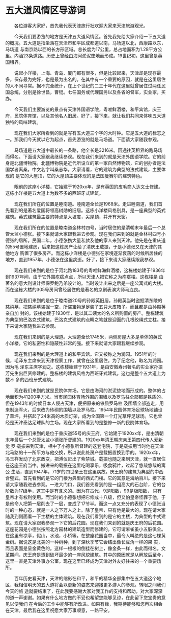 # 五大道风情区导游词  
　　各位游客大家好，首先我代表天津旅行社欢迎大家来天津旅游观光。  

　　今天我们要游览的地方是天津五大道风情区。首先我先给大家介绍一下五大道的概况。五大道是指坐落在天津市和平区成都道以南，马场道以北，西康路以东，马场道 与南京路以西的长方形区域。总长度为17公里，总占地面积为1.28平方公里。内涵23条道路。历史上曾经由海河淤泥垫地而形成。19世纪初，这里曾是英国租界。  

　　说起小洋楼，上海、青岛、厦门都有很多，但是比较起来，天津却是现存最多，保存最为完好，也是最为出名的。在其中有一个重要的原因，就是在这里居住的人不同寻常。据不完全统计，在上个世纪的二三十年代在这里就曾居住过两任民 国总统，分别是徐世昌，曹锟。七任国务或代理国务以及各省的督军，实业家，买办。  

　　今天我们主要游览的景点有天津外国语学院，粤唯鲜酒楼，和平宾馆，庆王府，民院体育馆，以及其他名人旧居。好了，接下来，就让我们共同来体味五大道独特的风味建筑。  

　　现在我们大家所看到的就是写有五大道三个字的大时钟。它是五大道的标志之一。那我们今天就以它为起点，首先游览的就是马场道。下面请大家随我参观。  

　　马场道是五大道中最长的一条路，他全长是3216米。因通往英租界的跑马场而得名。下面请大家跟我继续参观。现在我们来到的就是天津外国语学院。它的前身是北疆博物院。北疆博物院是近代所设立的第一家自然博物馆，它的创办者是法国学者离桑，中文名字叫桑志华。大家请看，它的建筑为典型的法式建筑，主要体现的 是它的大屋顶，它的大屋顶主要体现的是法国曼赛尔的建筑特色。  

　　眼前的这座小洋楼，它始建于1920xx年，是有英国的皮毛商人达文士修建。这栋小洋楼是五大道上为数不多的西班牙式建筑。  

　　现在我们所在的位置是睦南道。睦南道全长是1968米。走进睦南道，我们首先看到的是著名爱国将领高树勋的旧居。这栋小洋楼风格别具，是一座典型的英式建筑。英式建筑最主要的特点是大坡度，尖屋顶，并开有天窗。  

　　现在我们所在的位置是睦南道金林村四号，当时居住的是清朝末年最后一个总管太监小德张。接下来就请大家跟我进去参观。现在我们来到的就是金林村四号小德张的居所。民国二年，小德张携大量私款及他的家人来到天津。他先是在重庆道的55号置地建房，后来把这栋房产让给了清庆王载振，于是小德张又在天津的其他地方 购置了很多房产。而这栋小洋楼是小德张在家境逐渐衰落的时候所居住的地方，直到1957年，小德张在这里病逝。好了，接下来请大家继续跟我参观。  

　　现在我们来到的是位于河北路183号的粤唯鲜海鲜酒楼，这栋楼始建于1936年到1937年间，由于它外围疙瘩点点，所以天津人把它称之为疙瘩楼。这栋楼是 由著名的意大利设计师保罗鲍乃弟设计的。当时设计出来之后是一座公寓式的大楼。而在这栋大楼的305号房间曾经居住的是著名的京剧表演大师马连良。  

　　现在我们来到的是位于睦南道20号的孙殿英旧居。孙殿英当时盗掘清东陵的慈禧墓，把慈禧墓盗掘一空，所盗宝物足足装了五只大皮箱子。而且都是由孙殿英亲自加 封的。该楼始建于1930年，是以其二姨太的名义所购置的房产。整栋建筑为典型的巴洛克式建筑。巴洛克式建筑的点睛之笔就是迎面的几根绞绳式立柱。接下来请大家随我进去参观。  

　　现在我们来到的是大理道。大理道全长1745米，两侧房屋大多是单体的英式小洋楼。它的私密性和隐蔽性非常的强。接下来就请大家跟我继续参观。  

　　现在我们来到的是大理道上的和平宾馆。它又被称之为润园。1951年的时候，毛泽东主席来到天津视察工作，就曾在这里居住。为了纪念他，取名为润园。因为毛 泽东主席字润之。这栋楼始建于1931年，是由安徽寿州著名的实业家孙振芳先生出巨资修建的。整栋楼的建筑风格为西班牙式建筑。这也是整个五大道上为数不 多的西班牙式建筑。  

　　现在我们来到的就是民院体育场。它是由海河的淤泥垫地而形成的。整体的占地面积为41200平方米。当市民园体育场外围的围墙以及罗马柱全部都是铁质的。但在1943年的时候日本人侵占天津，便把原来的铁质罗马柱 及围墙全部盗走，用来制造军火，后来改为砖砌的围墙以及罗马柱。1954年民园体育场足球场地铺设了草坪，并搭起了24米高的木质灯架，成为全国第一个灯光草坪足球场。它也曾经是天津泰达足球队的主场。现在大家所看到的是整修一新的民院体育场。  

　　现在我们来到的是位于重庆道55号的庆王府。它始建于1920xx年，是由清朝末年最后一个总管太监小德张所督建的。1920xx年清王朝庆亲王第四代传人爱新觉 罗·载振来到天津，相中了小德张所督建的这套宅院，于是载振用当时他在天津北马路的十一所平方与他交换，所以说此处房产是载振置换到手的。1920xx年，冯玉祥发动了北京政变，把溥仪赶出了紫禁城。载振也随之来到天津，就一直居住在这座王府当中。搬进来的载振在这里吃喝享乐，吸食鸦片，过起了悠哉悠哉的寓公 生活，直到1947年，71岁的四世亲王在这里病故。庆王府的建筑为典型的中西合璧式，首先看到的是它的门楼为典型的西式门楼。它的寓意是海纳百川。接下来请大家随我进去参观。一进大门口，我们首先看到的是一组高大的石台阶，它的台阶数为17级半，这其中是有含义的。因为在古代，9是阳数，99是极阳数， 只有皇帝才有权利使用。而当时的小德张想把它修成十八级，但又怕皇帝怪罪于他，于是他命人把第一层削去了一层，变成了17节半。而这一点又充分的表现了小德张当时的一种心态，就是一人之下万人之上。除了皇帝，只有他是最大的。现在请大家随我到侧面看一下主楼的主体建筑。现在我们看到的是它的主楼，为典型的中式建筑。现在请大家跟我参观一下它的后花园。现在我们来到的就是庆王府的后花园。这座花园是小德张按照北方园林的建筑造型而修建的。它可谓麻雀虽小五脏俱全。在这里有凉亭，假山，水池，小桥等。在整座花园当中，最令人叫绝的是这七棵黄金树。据说这是北美的一种树种，到了深秋季节它会结出像长豆角一样的果 实，而且表面是呈金黄色的。这样一根根的倒挂在树上，像金条一样，由此而得名。文革期间，庆王府是遭到破坏最少的一座风貌建筑。其中的原因就是从解放后至今，这里一直是天津外事办公室。现在这里已经成为天津对外友好往来的一个重要场所。  

　　百年历史看天津，天津的缩影在和平，和平的精华全部集中在五大道这个地区，我相信明天的五大道将会以更新的姿态来迎接更多游人的参观。转眼之间我们今天的旅 途就要结束了，在此我要感谢大家对我工作的支持和帮助，对大家深深的道一声谢谢。如果有什么地方做的不妥也希望您能够见谅，在此留下您宝贵的意见以便我们 在今后的工作中能够有所改进。如果有缘，我期待能够和您再次相会在天津。最后我在这里祝愿大家万事顺意，一路平安。  
